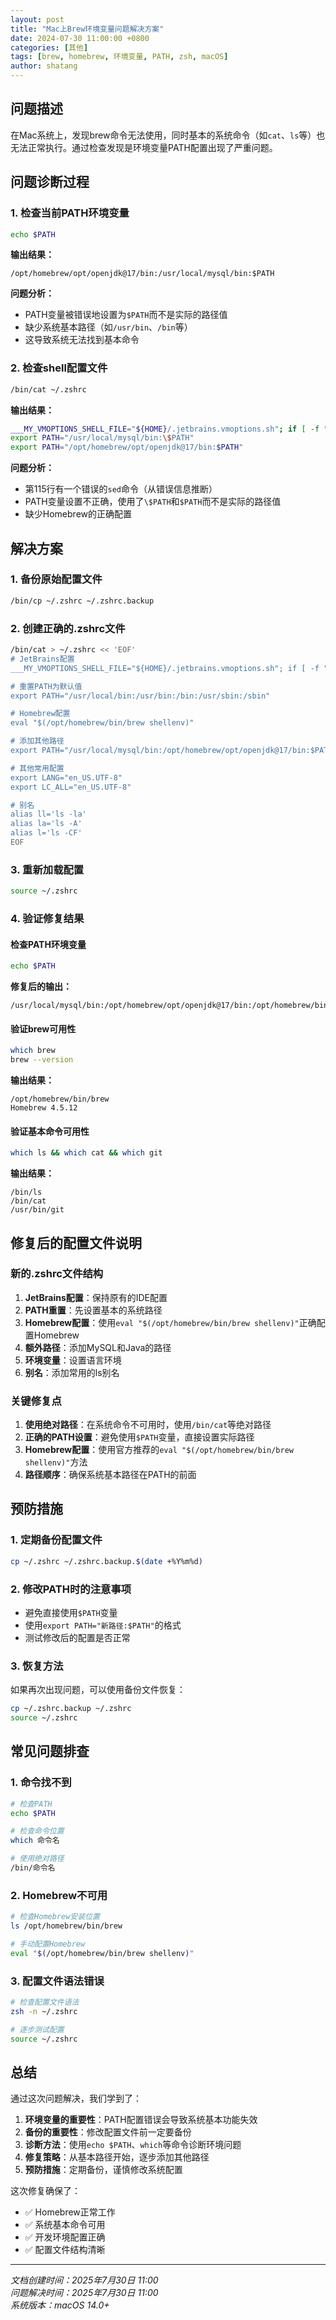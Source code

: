```yaml
---
layout: post
title: "Mac上Brew环境变量问题解决方案"
date: 2024-07-30 11:00:00 +0800
categories: [其他]
tags: [brew, homebrew, 环境变量, PATH, zsh, macOS]
author: shatang
---
```



## 问题描述

在Mac系统上，发现brew命令无法使用，同时基本的系统命令（如`cat`、`ls`等）也无法正常执行。通过检查发现是环境变量PATH配置出现了严重问题。

## 问题诊断过程

### 1. 检查当前PATH环境变量

```bash
echo $PATH
```

**输出结果：**
```
/opt/homebrew/opt/openjdk@17/bin:/usr/local/mysql/bin:$PATH
```

**问题分析：**
- PATH变量被错误地设置为`$PATH`而不是实际的路径值
- 缺少系统基本路径（如`/usr/bin`、`/bin`等）
- 这导致系统无法找到基本命令

### 2. 检查shell配置文件

```bash
/bin/cat ~/.zshrc
```

**输出结果：**
```bash
___MY_VMOPTIONS_SHELL_FILE="${HOME}/.jetbrains.vmoptions.sh"; if [ -f "${___MY_VMOPTIONS_SHELL_FILE}" ]; then . "${___MY_VMOPTIONS_SHELL_FILE}"; fi
export PATH="/usr/local/mysql/bin:\$PATH"
export PATH="/opt/homebrew/opt/openjdk@17/bin:$PATH"
```

**问题分析：**
- 第115行有一个错误的`sed`命令（从错误信息推断）
- PATH变量设置不正确，使用了`\$PATH`和`$PATH`而不是实际的路径值
- 缺少Homebrew的正确配置

## 解决方案

### 1. 备份原始配置文件

```bash
/bin/cp ~/.zshrc ~/.zshrc.backup
```

### 2. 创建正确的.zshrc文件

```bash
/bin/cat > ~/.zshrc << 'EOF'
# JetBrains配置
___MY_VMOPTIONS_SHELL_FILE="${HOME}/.jetbrains.vmoptions.sh"; if [ -f "${___MY_VMOPTIONS_SHELL_FILE}" ]; then . "${___MY_VMOPTIONS_SHELL_FILE}"; fi

# 重置PATH为默认值
export PATH="/usr/local/bin:/usr/bin:/bin:/usr/sbin:/sbin"

# Homebrew配置
eval "$(/opt/homebrew/bin/brew shellenv)"

# 添加其他路径
export PATH="/usr/local/mysql/bin:/opt/homebrew/opt/openjdk@17/bin:$PATH"

# 其他常用配置
export LANG="en_US.UTF-8"
export LC_ALL="en_US.UTF-8"

# 别名
alias ll='ls -la'
alias la='ls -A'
alias l='ls -CF'
EOF
```

### 3. 重新加载配置

```bash
source ~/.zshrc
```

### 4. 验证修复结果

#### 检查PATH环境变量
```bash
echo $PATH
```

**修复后的输出：**
```
/usr/local/mysql/bin:/opt/homebrew/opt/openjdk@17/bin:/opt/homebrew/bin:/opt/homebrew/sbin:/usr/local/bin:/usr/bin:/bin:/usr/sbin:/sbin
```

#### 验证brew可用性
```bash
which brew
brew --version
```

**输出结果：**
```
/opt/homebrew/bin/brew
Homebrew 4.5.12
```

#### 验证基本命令可用性
```bash
which ls && which cat && which git
```

**输出结果：**
```
/bin/ls
/bin/cat
/usr/bin/git
```

## 修复后的配置文件说明

### 新的.zshrc文件结构

1. **JetBrains配置**：保持原有的IDE配置
2. **PATH重置**：先设置基本的系统路径
3. **Homebrew配置**：使用`eval "$(/opt/homebrew/bin/brew shellenv)"`正确配置Homebrew
4. **额外路径**：添加MySQL和Java的路径
5. **环境变量**：设置语言环境
6. **别名**：添加常用的ls别名

### 关键修复点

1. **使用绝对路径**：在系统命令不可用时，使用`/bin/cat`等绝对路径
2. **正确的PATH设置**：避免使用`$PATH`变量，直接设置实际路径
3. **Homebrew配置**：使用官方推荐的`eval "$(/opt/homebrew/bin/brew shellenv)"`方法
4. **路径顺序**：确保系统基本路径在PATH的前面

## 预防措施

### 1. 定期备份配置文件
```bash
cp ~/.zshrc ~/.zshrc.backup.$(date +%Y%m%d)
```

### 2. 修改PATH时的注意事项
- 避免直接使用`$PATH`变量
- 使用`export PATH="新路径:$PATH"`的格式
- 测试修改后的配置是否正常

### 3. 恢复方法
如果再次出现问题，可以使用备份文件恢复：
```bash
cp ~/.zshrc.backup ~/.zshrc
source ~/.zshrc
```

## 常见问题排查

### 1. 命令找不到
```bash
# 检查PATH
echo $PATH

# 检查命令位置
which 命令名

# 使用绝对路径
/bin/命令名
```

### 2. Homebrew不可用
```bash
# 检查Homebrew安装位置
ls /opt/homebrew/bin/brew

# 手动配置Homebrew
eval "$(/opt/homebrew/bin/brew shellenv)"
```

### 3. 配置文件语法错误
```bash
# 检查配置文件语法
zsh -n ~/.zshrc

# 逐步测试配置
source ~/.zshrc
```

## 总结

通过这次问题解决，我们学到了：

1. **环境变量的重要性**：PATH配置错误会导致系统基本功能失效
2. **备份的重要性**：修改配置文件前一定要备份
3. **诊断方法**：使用`echo $PATH`、`which`等命令诊断环境问题
4. **修复策略**：从基本路径开始，逐步添加其他路径
5. **预防措施**：定期备份，谨慎修改系统配置

这次修复确保了：
- ✅ Homebrew正常工作
- ✅ 系统基本命令可用
- ✅ 开发环境配置正确
- ✅ 配置文件结构清晰

---

*文档创建时间：2025年7月30日 11:00*  
*问题解决时间：2025年7月30日 11:00*  
*系统版本：macOS 14.0+*
